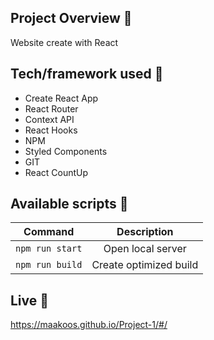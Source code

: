 ## Project Overview 🎉

Website create with React

## Tech/framework used 🔧

- Create React App
- React Router
- Context API
- React Hooks
- NPM
- Styled Components
- GIT
- React CountUp

## Available scripts 💾

| Command         |      Description       |
| --------------- | :--------------------: |
| `npm run start` |   Open local server    |
| `npm run build` | Create optimized build |

## Live 📍

https://maakoos.github.io/Project-1/#/

